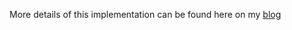 More details of this implementation can be found here on my [blog](https://rupeshtr78.github.io/blog/)

